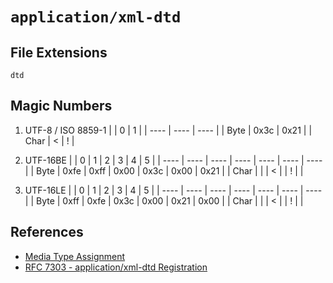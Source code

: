 # `application/xml-dtd`

## File Extensions

`dtd`

## Magic Numbers

1. UTF-8 / ISO 8859-1
   | | 0 | 1 |
   | ---- | ---- | ---- |
   | Byte | 0x3c | 0x21 |
   | Char | < | ! |

2. UTF-16BE
   | | 0 | 1 | 2 | 3 | 4 | 5 |
   | ---- | ---- | ---- | ---- | ---- | ---- | ---- |
   | Byte | 0xfe | 0xff | 0x00 | 0x3c | 0x00 | 0x21 |
   | Char | | | < | | ! | |

3. UTF-16LE
   | | 0 | 1 | 2 | 3 | 4 | 5 |
   | ---- | ---- | ---- | ---- | ---- | ---- | ---- |
   | Byte | 0xff | 0xfe | 0x3c | 0x00 | 0x21 | 0x00 |
   | Char | | | < | | ! | |

## References

- [Media Type Assignment](https://www.iana.org/assignments/media-types/application/xml-dtd)
- [RFC 7303 - application/xml-dtd Registration](https://datatracker.ietf.org/doc/html/rfc7303#section-9.5)
